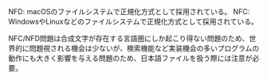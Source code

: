 NFD: macOSのファイルシステムで正規化方式として採用されている。
NFC: WindowsやLinuxなどのファイルシステムで正規化方式として採用されている。

NFC/NFD問題は合成文字が存在する言語圏にしか起こり得ない問題のため、世界的に問題視される機会は少ないが、検索機能など実装機会の多いプログラムの動作にも大きく影響を与える問題のため、日本語ファイルを扱う際には注意が必要。
